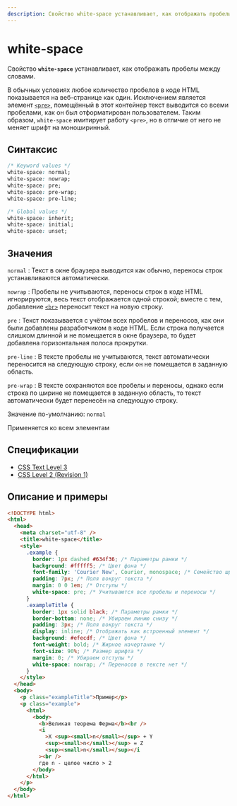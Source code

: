 ```yaml
---
description: Свойство white-space устанавливает, как отображать пробелы между словами
---
```


# white-space

Свойство **`white-space`** устанавливает, как отображать пробелы между словами.

В обычных условиях любое количество пробелов в коде HTML показывается на веб-странице как один. Исключением является элемент [`<pre>`](../html/pre.md), помещённый в этот контейнер текст выводится со всеми пробелами, как он был отформатирован пользователем. Таким образом, `white-space` имитирует работу `<pre>`, но в отличие от него не меняет шрифт на моноширинный.

## Синтаксис

```css
/* Keyword values */
white-space: normal;
white-space: nowrap;
white-space: pre;
white-space: pre-wrap;
white-space: pre-line;

/* Global values */
white-space: inherit;
white-space: initial;
white-space: unset;
```

## Значения

`normal`
: Текст в окне браузера выводится как обычно, переносы строк устанавливаются автоматически.

`nowrap`
: Пробелы не учитываются, переносы строк в коде HTML игнорируются, весь текст отображается одной строкой; вместе с тем, добавление [`<br>`](../html/br.md) переносит текст на новую строку.

`pre`
: Текст показывается с учётом всех пробелов и переносов, как они были добавлены разработчиком в коде HTML. Если строка получается слишком длинной и не помещается в окне браузера, то будет добавлена горизонтальная полоса прокрутки.

`pre-line`
: В тексте пробелы не учитываются, текст автоматически переносится на следующую строку, если он не помещается в заданную область.

`pre-wrap`
: В тексте сохраняются все пробелы и переносы, однако если строка по ширине не помещается в заданную область, то текст автоматически будет перенесён на следующую строку.

Значение по-умолчанию: `normal`

Применяется ко всем элементам

## Спецификации

- [CSS Text Level 3](http://dev.w3.org/csswg/css3-text/#propdef-white-space)
- [CSS Level 2 (Revision 1)](http://www.w3.org/TR/CSS2/text.html#white-space-prop)

## Описание и примеры

```html
<!DOCTYPE html>
<html>
  <head>
    <meta charset="utf-8" />
    <title>white-space</title>
    <style>
      .example {
        border: 1px dashed #634f36; /* Параметры рамки */
        background: #fffff5; /* Цвет фона */
        font-family: 'Courier New', Courier, monospace; /* Семейство шрифта */
        padding: 7px; /* Поля вокруг текста */
        margin: 0 0 1em; /* Отступы */
        white-space: pre; /* Учитываются все пробелы и переносы */
      }
      .exampleTitle {
        border: 1px solid black; /* Параметры рамки */
        border-bottom: none; /* Убираем линию снизу */
        padding: 3px; /* Поля вокруг текста */
        display: inline; /* Отображать как встроенный элемент */
        background: #efecdf; /* Цвет фона */
        font-weight: bold; /* Жирное начертание */
        font-size: 90%; /* Размер шрифта */
        margin: 0; /* Убираем отступы */
        white-space: nowrap; /* Переносов в тексте нет */
      }
    </style>
  </head>
  <body>
    <p class="exampleTitle">Пример</p>
    <p class="example">
      <html>
        <body>
          <b>Великая теорема Ферма</b><br />
          <i
            >X <sup><small>n</small></sup> + Y
            <sup><small>n</small></sup> = Z
            <sup><small>n</small></sup></i
          ><br />
          где n - целое число > 2
        </body>
      </html>
    </p>
  </body>
</html>
```

